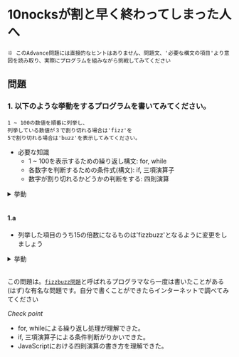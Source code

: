 # 10nocksが割と早く終わってしまった人へ

```
※ このAdvance問題には直接的なヒントはありません、問題文、'必要な構文の項目'より意図を読み取り、実際にプログラムを組みながら挑戦してみてください
```

## 問題

### 1. 以下のような挙動をするプログラムを書いてみてください。

```
1 ~ 100の数値を順番に列挙し、
列挙している数値が３で割り切れる場合は'fizz'を
5で割り切れる場合は'buzz'を表示してみてください。
```

  * 必要な知識
    - 1 ~ 100を表示するための繰り返し構文: for, while
    - 各数字を判断するための条件式(構文): if, 三項演算子
    - 数字が割り切れるかどうかの判断をする: 四則演算

<details><summary>挙動</summary>
1
2
fizz
4
buzz
fizz
7
8
fizz
buzz
11
fizz
13
14
buzz
</details><br/>

#### 1.a
  - 列挙した項目のうち15の倍数になるものは'fizzbuzz'となるように変更をしましょう

<details><summary>挙動</summary>
1
2
fizz
4
buzz
fizz
7
8
fizz
buzz
11
fizz
13
14
fizzbuzz
</details><br/>

この問題は。[`fizzbuzz問題`](https://ja.wikipedia.org/wiki/Fizz_Buzz)と呼ばれるプログラマなら一度は書いたことがある(はず)な有名な問題です。自分で書くことができたらインターネットで調べてみてください

*Check point*

  + for, whileによる繰り返し処理が理解できた。
  + if, 三項演算子による条件判断がりかいできた。
  + JavaScriptにおける四則演算の書き方を理解できた。
